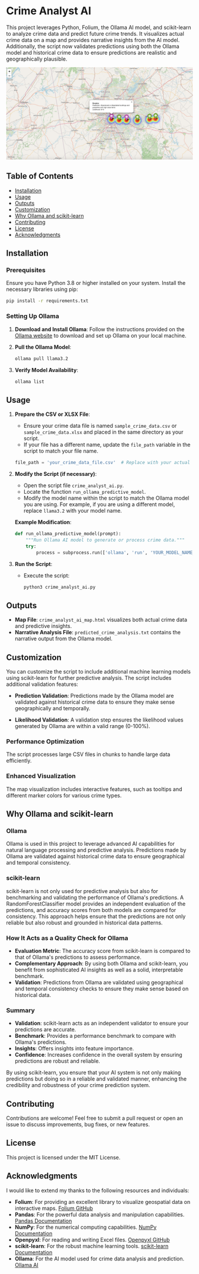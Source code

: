 # Crime Analyst AI

This project leverages Python, Folium, the Ollama AI model, and scikit-learn to analyze crime data and predict future crime trends. It visualizes actual crime data on a map and provides narrative insights from the AI model. Additionally, the script now validates predictions using both the Ollama model and historical crime data to ensure predictions are realistic and geographically plausible.

![Crime Analyst AI Map](https://github.com/ericmaddox/crime-analyst-ai/blob/main/media/crime_analyst_ai_map.JPG)


## Table of Contents

- [Installation](#installation)
- [Usage](#usage)
- [Outputs](#outputs)
- [Customization](#customization)
- [Why Ollama and scikit-learn](#why-ollama-and-scikit-learn)
- [Contributing](#contributing)
- [License](#license)
- [Acknowledgments](#acknowledgments)

## Installation

### Prerequisites

Ensure you have Python 3.8 or higher installed on your system. Install the necessary libraries using pip:

```bash
pip install -r requirements.txt
```

### Setting Up Ollama

1. **Download and Install Ollama**:
   Follow the instructions provided on the [Ollama website](https://ollama.ai) to download and set up Ollama on your local machine.

2. **Pull the Ollama Model**:
   ```bash
   ollama pull llama3.2
   ```

3. **Verify Model Availability**:
   ```bash
   ollama list
   ```

## Usage

1. **Prepare the CSV or XLSX File**:
   - Ensure your crime data file is named `sample_crime_data.csv` or `sample_crime_data.xlsx` and placed in the same directory as your script.
   - If your file has a different name, update the `file_path` variable in the script to match your file name.

   ```python
   file_path = 'your_crime_data_file.csv'  # Replace with your actual file name
   ```

2. **Modify the Script (if necessary)**:
   - Open the script file `crime_analyst_ai.py`.
   - Locate the function `run_ollama_predictive_model`.
   - Modify the model name within the script to match the Ollama model you are using. For example, if you are using a different model, replace `llama3.2` with your model name.

   **Example Modification**:
   ```python
   def run_ollama_predictive_model(prompt):
       """Run Ollama AI model to generate or process crime data."""
       try:
           process = subprocess.run(['ollama', 'run', 'YOUR_MODEL_NAME_HERE', prompt], capture_output=True, text=True, check=True)
   ```

3. **Run the Script**:
   - Execute the script:
     ```bash
     python3 crime_analyst_ai.py
     ```

## Outputs

- **Map File**: `crime_analyst_ai_map.html` visualizes both actual crime data and predictive insights.
- **Narrative Analysis File**: `predicted_crime_analysis.txt` contains the narrative output from the Ollama model.

## Customization

You can customize the script to include additional machine learning models using scikit-learn for further predictive analysis. The script includes additional validation features:

- **Prediction Validation**: Predictions made by the Ollama model are validated against historical crime data to ensure they make sense geographically and temporally.
  
- **Likelihood Validation**: A validation step ensures the likelihood values generated by Ollama are within a valid range (0-100%).

### Performance Optimization

The script processes large CSV files in chunks to handle large data efficiently.

### Enhanced Visualization

The map visualization includes interactive features, such as tooltips and different marker colors for various crime types.

## Why Ollama and scikit-learn

### Ollama
Ollama is used in this project to leverage advanced AI capabilities for natural language processing and predictive analysis. Predictions made by Ollama are validated against historical crime data to ensure geographical and temporal consistency.

### scikit-learn
scikit-learn is not only used for predictive analysis but also for benchmarking and validating the performance of Ollama's predictions. A RandomForestClassifier model provides an independent evaluation of the predictions, and accuracy scores from both models are compared for consistency. This approach helps ensure that the predictions are not only reliable but also robust and grounded in historical data patterns.

### How It Acts as a Quality Check for Ollama

- **Evaluation Metric**: The accuracy score from scikit-learn is compared to that of Ollama's predictions to assess performance.
- **Complementary Approach**: By using both Ollama and scikit-learn, you benefit from sophisticated AI insights as well as a solid, interpretable benchmark.
- **Validation**: Predictions from Ollama are validated using geographical and temporal consistency checks to ensure they make sense based on historical data.

### Summary
- **Validation**: scikit-learn acts as an independent validator to ensure your predictions are accurate.
- **Benchmark**: Provides a performance benchmark to compare with Ollama's predictions.
- **Insights**: Offers insights into feature importance.
- **Confidence**: Increases confidence in the overall system by ensuring predictions are robust and reliable.

By using scikit-learn, you ensure that your AI system is not only making predictions but doing so in a reliable and validated manner, enhancing the credibility and robustness of your crime prediction system.

## Contributing

Contributions are welcome! Feel free to submit a pull request or open an issue to discuss improvements, bug fixes, or new features.

## License

This project is licensed under the MIT License.

## Acknowledgments

I would like to extend my thanks to the following resources and individuals:

- **Folium**: For providing an excellent library to visualize geospatial data on interactive maps. [Folium GitHub](https://github.com/python-visualization/folium)
- **Pandas**: For the powerful data analysis and manipulation capabilities. [Pandas Documentation](https://pandas.pydata.org/pandas-docs/stable/)
- **NumPy**: For the numerical computing capabilities. [NumPy Documentation](https://numpy.org/doc/)
- **Openpyxl**: For reading and writing Excel files. [Openpyxl GitHub](https://github.com/jmcnamara/openpyxl)
- **scikit-learn**: For the robust machine learning tools. [scikit-learn Documentation](https://scikit-learn.org/stable/)
- **Ollama**: For the AI model used for crime data analysis and prediction. [Ollama AI](https://ollama.ai)
